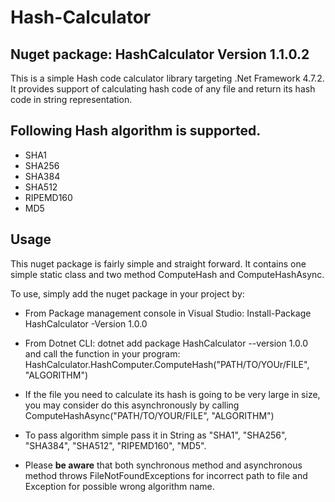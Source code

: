# Hash-Calculator

## Nuget package: HashCalculator Version 1.1.0.2

This is a simple Hash code calculator library targeting .Net Framework 4.7.2. It provides support of calculating hash code of
any file and return its hash code in string representation.

## Following Hash algorithm is supported.

* SHA1
* SHA256
* SHA384
* SHA512
* RIPEMD160
* MD5

## Usage

 This nuget package is fairly simple and straight forward. It contains one simple static class and two method ComputeHash and ComputeHashAsync.

 To use, simply add the nuget package in your project by:

* From Package management console in Visual Studio: Install-Package HashCalculator -Version 1.0.0

* From Dotnet CLI: dotnet add package HashCalculator --version 1.0.0
 and call the function in your program: HashCalculator.HashComputer.ComputeHash("PATH/TO/YOUr/FILE", "ALGORITHM")

* If the file you need to calculate its hash is going to be very large in size, you may consider do this asynchronously by
  calling ComputeHashAsync("PATH/TO/YOUR/FILE", "ALGORITHM")

* To pass algorithm simple pass it in String as "SHA1", "SHA256", "SHA384", "SHA512", "RIPEMD160", "MD5".

* Please **be aware** that both synchronous method and asynchronous method throws FileNotFoundExceptions for incorrect path to file
  and Exception for possible wrong algorithm name.
